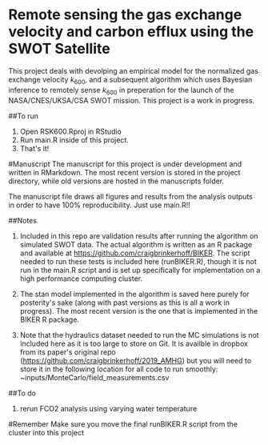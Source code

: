 # Remote sensing the gas exchange velocity and carbon efflux using the SWOT Satellite

This project deals with devolping an empirical model for the normalized gas exchange velocity $k_{600}$, and a subsequent algorithm which uses Bayesian inference to remotely sense $k_{600}$ in preperation for the launch of the NASA/CNES/UKSA/CSA SWOT mission. This project is a work in progress.

##To run
1) Open RSK600.Rproj in RStudio
2) Run main.R inside of this project.
3) That's it!

#Manuscript
The manuscript for this project is under development and written in RMarkdown. The most recent version is stored in the project directory, while old versions are hosted in the manuscripts folder.

The manuscript file draws all figures and results from the analysis outputs in order to have 100% reproducibility. Just use main.R!!

##Notes
1) Included in this repo are validation results after running the algorithm on simulated SWOT data. The actual algorithm is written as an R package and available at https://github.com/craigbrinkerhoff/BIKER. The script needed to run these tests is included here (runBIKER.R), though it is not run in the main.R script and is set up specifically for implementation on a high performance computing cluster.

2) The stan model implemented in the algorithm is saved here purely for posterity's sake (along with past versions as this is all a work in progress). The most recent version is the one that is implemented in the BIKER R package.

3) Note that the hydraulics dataset needed to run the MC simulations is not included here as it is too large to store on Git. It is availble in dropbox from its paper's original repo (https://github.com/craigbrinkerhoff/2019_AMHG) but you will need to store it in the following location for all code to run smoothly: ~inputs/MonteCarlo/field_measurements.csv

##To do
1) rerun FCO2 analysis using varying water temperature

#Remember
Make sure you move the final runBIKER.R script from the cluster into this project